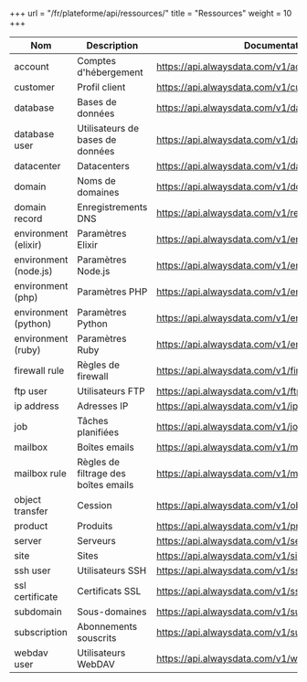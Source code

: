+++
url = "/fr/plateforme/api/ressources/"
title = "Ressources"
weight = 10
+++

| Nom                   | Description                          | Documentation                                         |
|-----------------------|--------------------------------------|-------------------------------------------------------|
| account               | Comptes d'hébergement                | https://api.alwaysdata.com/v1/account/doc/            |
| customer              | Profil client                        | https://api.alwaysdata.com/v1/customer/doc/           |
| database              | Bases de données                     | https://api.alwaysdata.com/v1/database/doc/           |
| database user         | Utilisateurs de bases de données     | https://api.alwaysdata.com/v1/database/user/doc/      |
| datacenter            | Datacenters                          | https://api.alwaysdata.com/v1/datacenter/doc/         |
| domain                | Noms de domaines                     | https://api.alwaysdata.com/v1/domain/doc/             |
| domain record         | Enregistrements DNS                  | https://api.alwaysdata.com/v1/record/doc/             |
| environment (elixir)  | Paramètres Elixir                    | https://api.alwaysdata.com/v1/environment/elixir/doc/ |
| environment (node.js) | Paramètres Node.js                   | https://api.alwaysdata.com/v1/environment/nodejs/doc/ |
| environment (php)     | Paramètres PHP                       | https://api.alwaysdata.com/v1/environment/php/doc/    |
| environment (python)  | Paramètres Python                    | https://api.alwaysdata.com/v1/environment/python/doc/ |
| environment (ruby)    | Paramètres Ruby                      | https://api.alwaysdata.com/v1/environment/ruby/doc/   |
| firewall rule         | Règles de firewall                   | https://api.alwaysdata.com/v1/firewall/doc/           |
| ftp user              | Utilisateurs FTP                     | https://api.alwaysdata.com/v1/ftp/doc/                |
| ip address            | Adresses IP                          | https://api.alwaysdata.com/v1/ip/doc/                 |
| job                   | Tâches planifiées                    | https://api.alwaysdata.com/v1/job/doc/                |
| mailbox               | Boîtes emails                        | https://api.alwaysdata.com/v1/mailbox/doc/            |
| mailbox rule          | Règles de filtrage des boîtes emails | https://api.alwaysdata.com/v1/mailbox/rule/doc/       |
| object transfer       | Cession                              | https://api.alwaysdata.com/v1/object_transfer/doc/    |
| product               | Produits                             | https://api.alwaysdata.com/v1/product/doc/            |
| server                | Serveurs                             | https://api.alwaysdata.com/v1/server/doc/             |
| site                  | Sites                                | https://api.alwaysdata.com/v1/site/doc/               |
| ssh user              | Utilisateurs SSH                     | https://api.alwaysdata.com/v1/ssh/doc/                |
| ssl certificate       | Certificats SSL                      | https://api.alwaysdata.com/v1/ssl/doc/                |
| subdomain             | Sous-domaines                        | https://api.alwaysdata.com/v1/subdomain/doc/          |
| subscription          | Abonnements souscrits                | https://api.alwaysdata.com/v1/subscription/doc/       |
| webdav user           | Utilisateurs WebDAV                  | https://api.alwaysdata.com/v1/webdav/doc/             |
